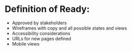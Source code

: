 # Definition of Ready:

- Approved by stakeholders
- Wireframes with copy and all possible states and views
- Accessibility considerations
- URLs for new pages defined
- Mobile views
